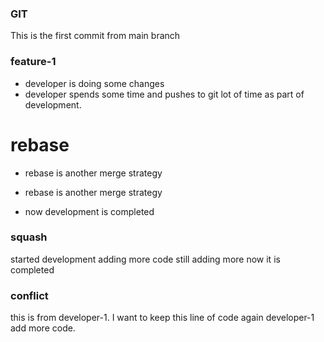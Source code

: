 ### GIT
This is the first commit from main branch

### feature-1
* developer is doing some changes
* developer spends some time and pushes to git lot of time as part of development.

# rebase

* rebase is another merge strategy

* rebase is another merge strategy
* now development is completed
### squash
started development
adding more code
still adding more
now it is completed
### conflict
this is from developer-1. I want to keep this line of code
again developer-1 add more code.
<!-- # I am developer-2, just now it is completed -->